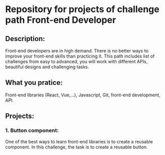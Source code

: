 # Repository for projects of challenge path Front-end Developer

## Description:

Front-end developers are in high demand. There is no better ways to improve your front-end skills than practicing it. This path includes list of challenges from easy to advanced, you will work with different APIs, beautiful designs and challenging tasks.

## What you pratice:

Front-end libraries (React, Vue,...), Javascript, Git, front-end development, API.

## Projects:

### 1. Button component:

One of the best ways to learn front-end libraries is to create a reusable component. In this challenge, the task is to create a reusable button.

